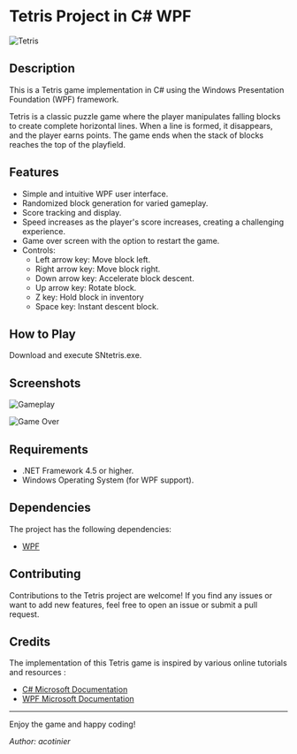 # Tetris Project in C# WPF

![Tetris](Assets/whiteico.ico)

## Description

This is a Tetris game implementation in C# using the Windows Presentation Foundation (WPF) framework. 

Tetris is a classic puzzle game where the player manipulates falling blocks to create complete horizontal lines. 
When a line is formed, it disappears, and the player earns points. 
The game ends when the stack of blocks reaches the top of the playfield.

## Features

- Simple and intuitive WPF user interface.
- Randomized block generation for varied gameplay.
- Score tracking and display.
- Speed increases as the player's score increases, creating a challenging experience.
- Game over screen with the option to restart the game.
- Controls:
  - Left arrow key: Move block left.
  - Right arrow key: Move block right.
  - Down arrow key: Accelerate block descent.
  - Up arrow key: Rotate block.
  - Z key: Hold block in inventory
  - Space key: Instant descent block.

## How to Play

Download and execute SNtetris.exe.

## Screenshots

![Gameplay](https://prnt.sc/bwVYQKWrta2h)

![Game Over](https://prnt.sc/zbrPutTJ-_ox)

## Requirements

- .NET Framework 4.5 or higher.
- Windows Operating System (for WPF support).

## Dependencies

The project has the following dependencies:

- [WPF](https://docs.microsoft.com/en-us/dotnet/desktop/wpf/?view=netdesktop-5.0)

## Contributing

Contributions to the Tetris project are welcome! If you find any issues or want to add new features, feel free to open an issue or submit a pull request.

## Credits

The implementation of this Tetris game is inspired by various online tutorials and resources :

- [C# Microsoft Documentation]([https://www.youtube.com/watch?v=App_KMRRy7g](https://learn.microsoft.com/en-us/dotnet/csharp/))
- [WPF Microsoft Documentation](https://docs.microsoft.com/en-us/dotnet/desktop/wpf/?view=netdesktop-5.0)

---

Enjoy the game and happy coding!

*Author: acotinier*
